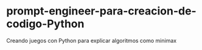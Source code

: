 # prompt-engineer-para-creacion-de-codigo-Python
Creando juegos con Python para explicar algoritmos como minimax
